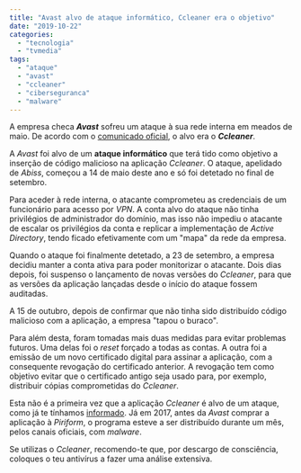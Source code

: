 ```yaml
---
title: "Avast alvo de ataque informático, Ccleaner era o objetivo"
date: "2019-10-22"
categories: 
  - "tecnologia"
  - "tvmedia"
tags: 
  - "ataque"
  - "avast"
  - "ccleaner"
  - "ciberseguranca"
  - "malware"
---
```


A empresa checa **_Avast_** sofreu um ataque à sua rede interna em meados de maio. De acordo com o [comunicado oficial](https://blog.avast.com/ccleaner-fights-off-cyberespionage-attempt-abiss), o alvo era o **_Ccleaner_**.

A _Avast_ foi alvo de um **ataque informático** que terá tido como objetivo a inserção de código malicioso na aplicação _Ccleaner_. O ataque, apelidado de _Abiss_, começou a 14 de maio deste ano e só foi detetado no final de setembro.

Para aceder à rede interna, o atacante comprometeu as credenciais de um funcionário para acesso por _VPN_. A conta alvo do ataque não tinha privilégios de administrador do domínio, mas isso não impediu o atacante de escalar os privilégios da conta e replicar a implementação de _Active Directory_, tendo ficado efetivamente com um "mapa" da rede da empresa.

Quando o ataque foi finalmente detetado, a 23 de setembro, a empresa decidiu manter a conta ativa para poder monitorizar o atacante. Dois dias depois, foi suspenso o lançamento de novas versões do _Ccleaner_, para que as versões da aplicação lançadas desde o início do ataque fossem auditadas.

A 15 de outubro, depois de confirmar que não tinha sido distribuído código malicioso com a aplicação, a empresa "tapou o buraco".

Para além desta, foram tomadas mais duas medidas para evitar problemas futuros. Uma delas foi o _reset_ forçado a todas as contas. A outra foi a emissão de um novo certificado digital para assinar a aplicação, com a consequente revogação do certificado anterior. A revogação tem como objetivo evitar que o certificado antigo seja usado para, por exemplo, distribuir cópias comprometidas do _Ccleaner_.

Esta não é a primeira vez que a aplicação _Ccleaner_ é alvo de um ataque, como já te tínhamos [informado](https://espalhafactos.com/2017/09/18/ccleaner-infetado-com-malware/). Já em 2017, antes da _Avast_ comprar a aplicação à _Piriform_, o programa esteve a ser distribuído durante um mês, pelos canais oficiais, com _malware_.

Se utilizas o _Ccleaner_, recomendo-te que, por descargo de consciência, coloques o teu antivírus a fazer uma análise extensiva.
